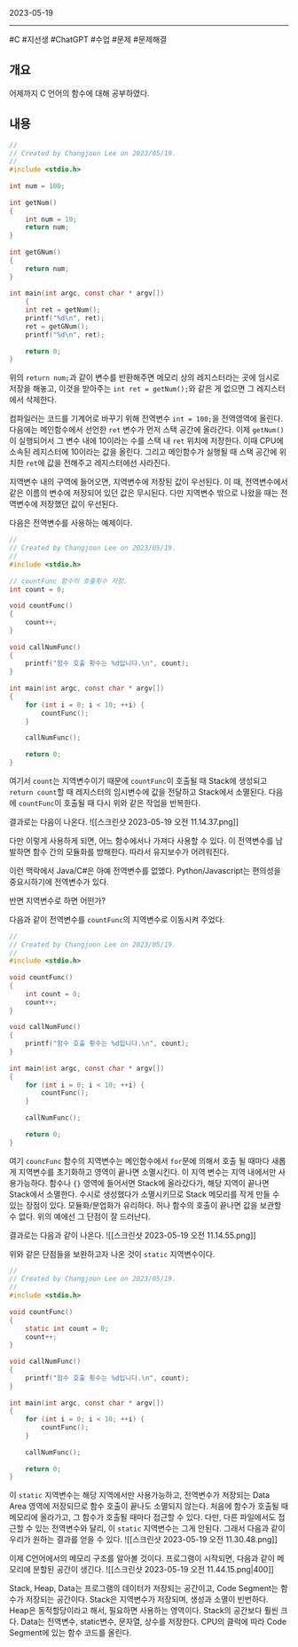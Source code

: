 

2023-05-19

----
#C #지선생 #ChatGPT #수업 #문제 #문제해결 

## 개요
어제까지 C 언어의 함수에 대해 공부하였다.

## 내용
```c
//  
// Created by Changjoon Lee on 2023/05/19.  
//  
#include <stdio.h>  
  
int num = 100;  
  
int getNum()  
{  
	int num = 10;  
	return num;  
}  
  
int getGNum()  
{  
	return num;  
}  
  
int main(int argc, const char * argv[])  
	{  
	int ret = getNum();  
	printf("%d\n", ret);  
	ret = getGNum();  
	printf("%d\n", ret);
	
	return 0;
}
```

위의 `return num;`과 같이 변수를 반환해주면 메모리 상의 레지스터라는 곳에 임시로 저장을 해놓고, 이것을 받아주는 `int ret = getNum();`와 같은 게 없으면 그 레지스터에서 삭제한다.

컴파일러는 코드를 기계어로 바꾸기 위해 전역변수 `int = 100;`을 전역영역에 올린다.
다음에는 메인함수에서 선언한 `ret` 변수가 먼저 스택 공간에 올라간다.
이제 `getNum()`이 실행되어서 그 변수 내에 10이라는 수를 스택 내 `ret` 위치에 저장한다.
이때 CPU에 소속된 레지스터에 10이라는 값을 올린다.
그리고 메인함수가 실행될 때 스택 공간에 위치한 `ret`에 값을 전해주고 레지스터에선 사라진다.

지역변수 내의 구역에 들어오면, 지역변수에 저장된 값이 우선된다.
이 때, 전역변수에서 같은 이름의 변수에 저장되어 있던 값은 무시된다.
다만 지역변수 밖으로 나왔을 때는 전역변수에 저장했던 값이 우선된다.

다음은 전역변수를 사용하는 예제이다.
```c
//  
// Created by Changjoon Lee on 2023/05/19.  
//  
#include <stdio.h>  
  
// countFunc 함수의 호출횟수 저장.  
int count = 0;  
  
void countFunc()  
{  
	count++;  
}  
  
void callNumFunc()  
{  
	printf("함수 호출 횟수는 %d입니다.\n", count);  
}  
  
int main(int argc, const char * argv[])  
{  
	for (int i = 0; i < 10; ++i) {  
		countFunc();  
	}  
	  
	callNumFunc();  
	  
	return 0;  
}
```

여기서 `count`는 지역변수이기 때문에 `countFunc`이 호출될 때 Stack에 생성되고 `return count`할 때 레지스터의 임시변수에 값을 전달하고 Stack에서 소멸된다.
다음에 `countFunc`이 호출될 때 다시 위와 같은 작업을 반복한다.

결과로는 다음이 나온다.
![[스크린샷 2023-05-19 오전 11.14.37.png]]

다만 이렇게 사용하게 되면, 어느 함수에서나 가져다 사용할 수 있다.
이 전역변수를 남발하면 함수 간의 모듈화를 방해한다.
따라서 유지보수가 어려워진다.

이런 맥락에서 Java/C#은 아예 전역변수를 없앴다.
Python/Javascript는 편의성을 중요시하기에 전역변수가 있다.

반면 지역변수로 하면 어떤가?

다음과 같이 전역변수를 `countFunc`의 지역변수로 이동시켜 주었다.
```c
//  
// Created by Changjoon Lee on 2023/05/19.  
//  
#include <stdio.h>  
  
void countFunc()  
{  
	int count = 0;  
	count++;  
}  
  
void callNumFunc()  
{  
	printf("함수 호출 횟수는 %d입니다.\n", count);  
}  
  
int main(int argc, const char * argv[])  
{  
	for (int i = 0; i < 10; ++i) {  
		countFunc();  
	}  
	  
	callNumFunc();  
	  
	return 0;  
}
```

여기 `councFunc` 함수의 지역변수는 메인함수에서 `for`문에 의해서 호출 될 때마다 새롭게 지역변수를 초기화하고 영역이 끝나면 소멸시킨다.
이 지역 변수는 지역 내에서만 사용가능하다.
함수나 `{}` 영역에 들어서면 Stack에 올라갔다가, 해당 지역이 끝나면 Stack에서 소멸한다.
수시로 생성했다가 소멸시키므로 Stack 메모리를 작게 만들 수 있는 장점이 있다.
모듈화/분업화가 유리하다.
허나 함수의 호출이 끝나면 값을 보관할 수 없다.
위의 예에선 그 단점이 잘 드러난다.

결과로는 다음과 같이 나온다.
![[스크린샷 2023-05-19 오전 11.14.55.png]]

위와 같은 단점들을 보완하고자 나온 것이 `static` 지역변수이다.
```c
//  
// Created by Changjoon Lee on 2023/05/19.  
//  
#include <stdio.h>  
  
void countFunc()  
{  
	static int count = 0;  
	count++;  
}  
  
void callNumFunc()  
{  
	printf("함수 호출 횟수는 %d입니다.\n", count);  
}  
  
int main(int argc, const char * argv[])  
{  
	for (int i = 0; i < 10; ++i) {  
		countFunc();  
	}  
	  
	callNumFunc();  
	  
	return 0;  
}
```

이 `static` 지역변수는 해당 지역에서만 사용가능하고, 전역변수가 저장되는 Data Area 영역에 저장되므로 함수 호출이 끝나도 소멸되지 않는다.
처음에 함수가 호출될 때 메모리에 올라가고, 그 함수가 호출될 때마다 접근할 수 있다.
다만, 다른 파일에서도 접근할 수 있는 전역변수와 달리, 이 `static` 지역변수는 그게 안된다.
그래서 다음과 같이 우리가 원하는 결과를 얻을 수 있다.
![[스크린샷 2023-05-19 오전 11.30.48.png]]

이제 C언어에서의 메모리 구조를 알아볼 것이다.
프로그램이 시작되면, 다음과 같이 메모리에 분할된 공간이 생긴다.
![[스크린샷 2023-05-19 오전 11.44.15.png|400]]

Stack, Heap, Data는 프로그램의 데이터가 저장되는 공간이고, Code Segment는 함수가 저장되는 공간이다.
Stack은 지역변수가 저장되며, 생성과 소멸이 빈번하다.
Heap은 동적할당이라고 해서, 필요하면 사용하는 영역이다. Stack의 공간보다 훨씬 크다.
Data는 전역변수, static변수, 문자열, 상수를 저장한다.
CPU의 클럭에 따라 Code Segment에 있는 함수 코드를 올린다.